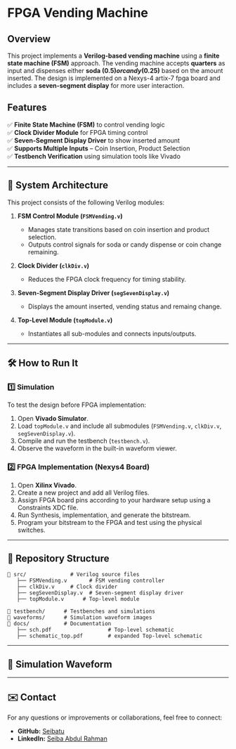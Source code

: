 # FPGA Vending Machine 

## Overview
This project implements a **Verilog-based vending machine** using a **finite state machine (FSM)** approach. The vending machine accepts **quarters** as input and dispenses either **soda ($0.5) or candy ($0.25)** based on the amount inserted. The design is implemented on a Nexys-4 artix-7 fpga board and includes a **seven-segment display** for more user interaction.

## Features
✅ **Finite State Machine (FSM)** to control vending logic  
✅ **Clock Divider Module** for FPGA timing control  
✅ **Seven-Segment Display Driver** to show inserted amount  
✅ **Supports Multiple Inputs** – Coin Insertion, Product Selection  
✅ **Testbench Verification** using simulation tools like Vivado 

---

## 📌 System Architecture
This project consists of the following Verilog modules:

1. **FSM Control Module (`FSMVending.v`)**  
   - Manages state transitions based on coin insertion and product selection.
   - Outputs control signals for soda or candy dispense or coin change remaining.

2. **Clock Divider (`clkDiv.v`)**  
   - Reduces the FPGA clock frequency for timing stability.

3. **Seven-Segment Display Driver (`segSevenDisplay.v`)**  
   - Displays the amount inserted, vending status and remaing change.

4. **Top-Level Module (`topModule.v`)**  
   - Instantiates all sub-modules and connects inputs/outputs.

---

## 🛠️ How to Run It
### 1️⃣ Simulation
To test the design before FPGA implementation:
1. Open **Vivado Simulator**.
2. Load `topModule.v` and include all submodules (`FSMVending.v`, `clkDiv.v`, `segSevenDisplay.v`).
3. Compile and run the testbench (`testbench.v`).
4. Observe the waveform in the built-in waveform viewer.

### 2️⃣ FPGA Implementation (Nexys4 Board)
1. Open **Xilinx Vivado**.
2. Create a new project and add all Verilog files.
3. Assign FPGA board pins according to your hardware setup using a Constraints XDC file.
4. Run Synthesis, implementation, and generate the bitstream.
5. Program your bitstream to the FPGA and test using the physical switches.

---

## 📂 Repository Structure
```
📂 src/				# Verilog source files 
   ├── FSMVending.v       # FSM vending controller  
   ├── clkDiv.v    	# Clock divider  
   ├── segSevenDisplay.v  # Seven-segment display driver
   ├── topModule.v		# Top-level module 
             
📂 testbench/      # Testbenches and simulations  
📂 waveforms/      # Simulation waveform images  
📂 docs/           # Documentation
   ├── sch.pdf		            # Top-level schematic
   ├── schematic_top.pdf		# expanded Top-level schematic 
```

---

## 📸 Simulation Waveform

---

## ✉️ Contact
For any questions or improvements or collaborations, feel free to connect:
- **GitHub:** [Seibatu](https://github.com/Seibatu)
- **LinkedIn:** [Seiba Abdul Rahman](https://www.linkedin.com/in/seiba-abdul-rahman)
